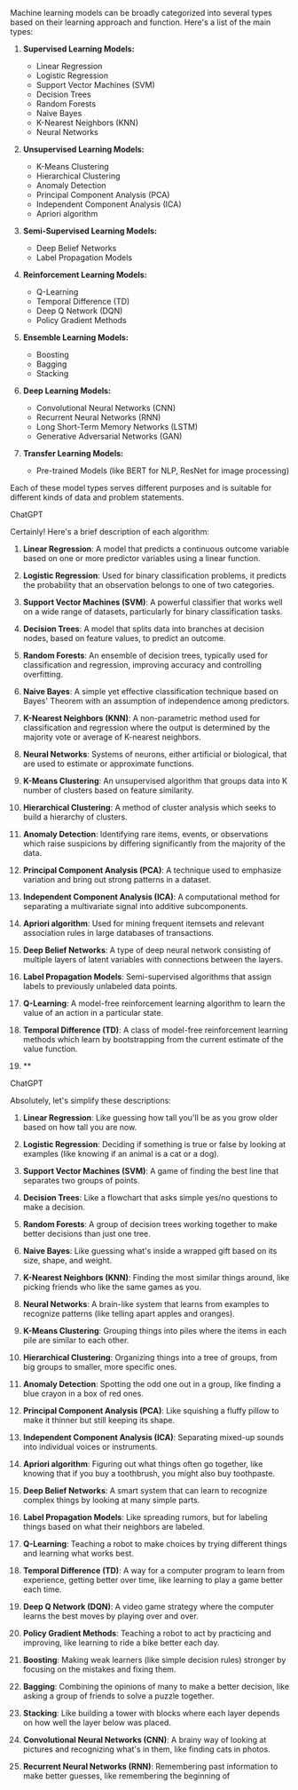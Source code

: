 
Machine learning models can be broadly categorized into several types based on their learning approach and function. Here's a list of the main types:

1. **Supervised Learning Models:**
    
    - Linear Regression
    - Logistic Regression
    - Support Vector Machines (SVM)
    - Decision Trees
    - Random Forests
    - Naive Bayes
    - K-Nearest Neighbors (KNN)
    - Neural Networks
2. **Unsupervised Learning Models:**
    
    - K-Means Clustering
    - Hierarchical Clustering
    - Anomaly Detection
    - Principal Component Analysis (PCA)
    - Independent Component Analysis (ICA)
    - Apriori algorithm
3. **Semi-Supervised Learning Models:**
    
    - Deep Belief Networks
    - Label Propagation Models
4. **Reinforcement Learning Models:**
    
    - Q-Learning
    - Temporal Difference (TD)
    - Deep Q Network (DQN)
    - Policy Gradient Methods
5. **Ensemble Learning Models:**
    
    - Boosting
    - Bagging
    - Stacking
6. **Deep Learning Models:**
    
    - Convolutional Neural Networks (CNN)
    - Recurrent Neural Networks (RNN)
    - Long Short-Term Memory Networks (LSTM)
    - Generative Adversarial Networks (GAN)
7. **Transfer Learning Models:**
    
    - Pre-trained Models (like BERT for NLP, ResNet for image processing)

Each of these model types serves different purposes and is suitable for different kinds of data and problem statements.


ChatGPT

Certainly! Here's a brief description of each algorithm:

1. **Linear Regression**: A model that predicts a continuous outcome variable based on one or more predictor variables using a linear function.
    
2. **Logistic Regression**: Used for binary classification problems, it predicts the probability that an observation belongs to one of two categories.
    
3. **Support Vector Machines (SVM)**: A powerful classifier that works well on a wide range of datasets, particularly for binary classification tasks.
    
4. **Decision Trees**: A model that splits data into branches at decision nodes, based on feature values, to predict an outcome.
    
5. **Random Forests**: An ensemble of decision trees, typically used for classification and regression, improving accuracy and controlling overfitting.
    
6. **Naive Bayes**: A simple yet effective classification technique based on Bayes' Theorem with an assumption of independence among predictors.
    
7. **K-Nearest Neighbors (KNN)**: A non-parametric method used for classification and regression where the output is determined by the majority vote or average of K-nearest neighbors.
    
8. **Neural Networks**: Systems of neurons, either artificial or biological, that are used to estimate or approximate functions.
    
9. **K-Means Clustering**: An unsupervised algorithm that groups data into K number of clusters based on feature similarity.
    
10. **Hierarchical Clustering**: A method of cluster analysis which seeks to build a hierarchy of clusters.
    
11. **Anomaly Detection**: Identifying rare items, events, or observations which raise suspicions by differing significantly from the majority of the data.
    
12. **Principal Component Analysis (PCA)**: A technique used to emphasize variation and bring out strong patterns in a dataset.
    
13. **Independent Component Analysis (ICA)**: A computational method for separating a multivariate signal into additive subcomponents.
    
14. **Apriori algorithm**: Used for mining frequent itemsets and relevant association rules in large databases of transactions.
    
15. **Deep Belief Networks**: A type of deep neural network consisting of multiple layers of latent variables with connections between the layers.
    
16. **Label Propagation Models**: Semi-supervised algorithms that assign labels to previously unlabeled data points.
    
17. **Q-Learning**: A model-free reinforcement learning algorithm to learn the value of an action in a particular state.
    
18. **Temporal Difference (TD)**: A class of model-free reinforcement learning methods which learn by bootstrapping from the current estimate of the value function.
    
19. **
    


ChatGPT

Absolutely, let's simplify these descriptions:

1. **Linear Regression**: Like guessing how tall you'll be as you grow older based on how tall you are now.
    
2. **Logistic Regression**: Deciding if something is true or false by looking at examples (like knowing if an animal is a cat or a dog).
    
3. **Support Vector Machines (SVM)**: A game of finding the best line that separates two groups of points.
    
4. **Decision Trees**: Like a flowchart that asks simple yes/no questions to make a decision.
    
5. **Random Forests**: A group of decision trees working together to make better decisions than just one tree.
    
6. **Naive Bayes**: Like guessing what's inside a wrapped gift based on its size, shape, and weight.
    
7. **K-Nearest Neighbors (KNN)**: Finding the most similar things around, like picking friends who like the same games as you.
    
8. **Neural Networks**: A brain-like system that learns from examples to recognize patterns (like telling apart apples and oranges).
    
9. **K-Means Clustering**: Grouping things into piles where the items in each pile are similar to each other.
    
10. **Hierarchical Clustering**: Organizing things into a tree of groups, from big groups to smaller, more specific ones.
    
11. **Anomaly Detection**: Spotting the odd one out in a group, like finding a blue crayon in a box of red ones.
    
12. **Principal Component Analysis (PCA)**: Like squishing a fluffy pillow to make it thinner but still keeping its shape.
    
13. **Independent Component Analysis (ICA)**: Separating mixed-up sounds into individual voices or instruments.
    
14. **Apriori algorithm**: Figuring out what things often go together, like knowing that if you buy a toothbrush, you might also buy toothpaste.
    
15. **Deep Belief Networks**: A smart system that can learn to recognize complex things by looking at many simple parts.
    
16. **Label Propagation Models**: Like spreading rumors, but for labeling things based on what their neighbors are labeled.
    
17. **Q-Learning**: Teaching a robot to make choices by trying different things and learning what works best.
    
18. **Temporal Difference (TD)**: A way for a computer program to learn from experience, getting better over time, like learning to play a game better each time.
    
19. **Deep Q Network (DQN)**: A video game strategy where the computer learns the best moves by playing over and over.
    
20. **Policy Gradient Methods**: Teaching a robot to act by practicing and improving, like learning to ride a bike better each day.
    
21. **Boosting**: Making weak learners (like simple decision rules) stronger by focusing on the mistakes and fixing them.
    
22. **Bagging**: Combining the opinions of many to make a better decision, like asking a group of friends to solve a puzzle together.
    
23. **Stacking**: Like building a tower with blocks where each layer depends on how well the layer below was placed.
    
24. **Convolutional Neural Networks (CNN)**: A brainy way of looking at pictures and recognizing what's in them, like finding cats in photos.
    
25. **Recurrent Neural Networks (RNN)**: Remembering past information to make better guesses, like remembering the beginning of
